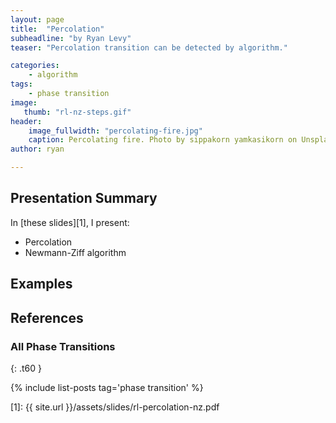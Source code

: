 ```yaml
---
layout: page
title:  "Percolation"
subheadline: "by Ryan Levy"
teaser: "Percolation transition can be detected by algorithm."

categories:
    - algorithm
tags:
    - phase transition
image:
   thumb: "rl-nz-steps.gif"
header:
    image_fullwidth: "percolating-fire.jpg"
    caption: Percolating fire. Photo by sippakorn yamkasikorn on Unsplash.
author: ryan 

---
```

<!-- Page Content Starts Here -->

## Presentation Summary
In [these slides][1], I present:

  * Percolation
  * Newmann-Ziff algorithm

## Examples

## References

### All Phase Transitions
{: .t60 }

{% include list-posts tag='phase transition' %}

[1]: {{ site.url }}/assets/slides/rl-percolation-nz.pdf
